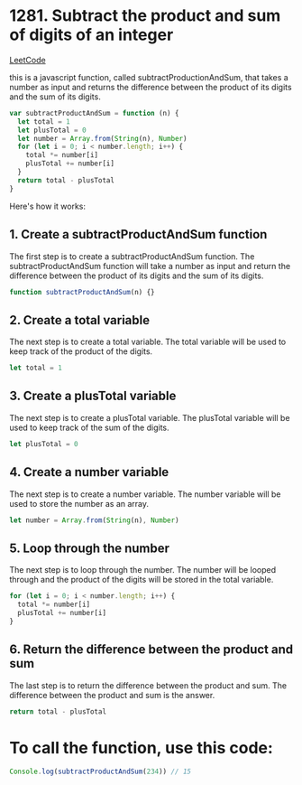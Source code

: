 # 1281. Subtract the product and sum of digits of an integer

[LeetCode](https://leetcode.com/problems/subtract-the-product-and-sum-of-digits-of-an-integer/)

this is a javascript function, called subtractProductionAndSum, that takes a number as input and returns the difference between the product of its digits and the sum of its digits.

```js
var subtractProductAndSum = function (n) {
  let total = 1
  let plusTotal = 0
  let number = Array.from(String(n), Number)
  for (let i = 0; i < number.length; i++) {
    total *= number[i]
    plusTotal += number[i]
  }
  return total - plusTotal
}
```

Here's how it works:

## 1. Create a subtractProductAndSum function

The first step is to create a subtractProductAndSum function. The subtractProductAndSum function will take a number as input and return the difference between the product of its digits and the sum of its digits.

```js
function subtractProductAndSum(n) {}
```

## 2. Create a total variable

The next step is to create a total variable. The total variable will be used to keep track of the product of the digits.

```js
let total = 1
```

## 3. Create a plusTotal variable

The next step is to create a plusTotal variable. The plusTotal variable will be used to keep track of the sum of the digits.

```js
let plusTotal = 0
```

## 4. Create a number variable

The next step is to create a number variable. The number variable will be used to store the number as an array.

```js
let number = Array.from(String(n), Number)
```

## 5. Loop through the number

The next step is to loop through the number. The number will be looped through and the product of the digits will be stored in the total variable.

```js
for (let i = 0; i < number.length; i++) {
  total *= number[i]
  plusTotal += number[i]
}
```

## 6. Return the difference between the product and sum

The last step is to return the difference between the product and sum. The difference between the product and sum is the answer.

```js
return total - plusTotal
```

# To call the function, use this code:

```js
Console.log(subtractProductAndSum(234)) // 15
```


